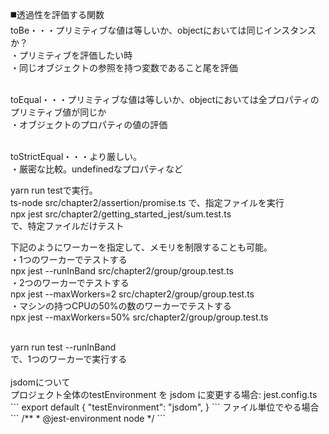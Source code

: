 ◼️透過性を評価する関数<br>
toBe・・・プリミティブな値は等しいか、objectにおいては同じインスタンスか？<br>
・プリミティブを評価したい時<br>
・同じオブジェクトの参照を持つ変数であること尾を評価<br><br>

toEqual・・・プリミティブな値は等しいか、objectにおいては全プロパティのプリミティブ値が同じか<br>
・オブジェクトのプロパティの値の評価<br><br>

toStrictEqual・・・より厳しい。<br>
・厳密な比較。undefinedなプロパティなど<br>


yarn run testで実行。<br>
ts-node src/chapter2/assertion/promise.ts で、指定ファイルを実行<br>
npx jest src/chapter2/getting_started_jest/sum.test.ts<br>
で、特定ファイルだけテスト

下記のようにワーカーを指定して、メモリを制限することも可能。<br>
・1つのワーカーでテストする<br>
npx jest --runInBand src/chapter2/group/group.test.ts<br>
・2つのワーカーでテストする<br>
npx jest --maxWorkers=2 src/chapter2/group/group.test.ts<br>
・マシンの持つCPUの50%の数のワーカーでテストする<br>
npx jest --maxWorkers=50% src/chapter2/group/group.test.ts<br>

<br>
yarn run test --runInBand<br>
で、1つのワーカーで実行する<br>

<br>
jsdomについて
<br>
プロジェクト全体のtestEnvironment を jsdom に変更する場合: jest.config.ts
```
export default {
    "testEnvironment": "jsdom",
}
```
ファイル単位でやる場合
```
/**
* @jest-environment node
*/
```


